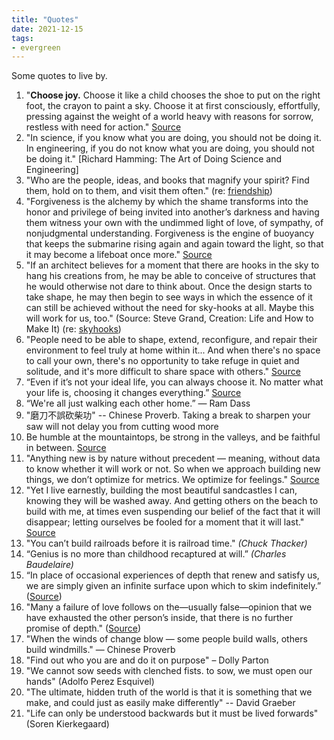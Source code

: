 ```yaml
---
title: "Quotes"
date: 2021-12-15
tags:
- evergreen
---
```


Some quotes to live by.

1. "**Choose joy.** Choose it like a child chooses the shoe to put on the right foot, the crayon to paint a sky. Choose it at first consciously, effortfully, pressing against the weight of a world heavy with reasons for sorrow, restless with need for action." [Source](https://www.themarginalian.org/2020/10/21/14-years-of-brain-pickings)
2. "In science, if you know what you are doing, you should not be doing it. In engineering, if you do not know what you are doing, you should not be doing it." [Richard Hamming: The Art of Doing Science and Engineering]
4. "Who are the people, ideas, and books that magnify your spirit? Find them, hold on to them, and visit them often." (re: [friendship](thoughts/friendship.md))
6. "Forgiveness is the alchemy by which the shame transforms into the honor and privilege of being invited into another’s darkness and having them witness your own with the undimmed light of love, of sympathy, of nonjudgmental understanding. Forgiveness is the engine of buoyancy that keeps the submarine rising again and again toward the light, so that it may become a lifeboat once more." [Source](https://www.themarginalian.org/2019/10/23/13-learnings-13-years)
7. "If an architect believes for a moment that there are hooks in the sky to hang his creations from, he may be able to conceive of structures that he would otherwise not dare to think about. Once the design starts to take shape, he may then begin to see ways in which the essence of it can still be achieved without the need for sky-hooks at all. Maybe this will work for us, too." (Source: Steve Grand, Creation: Life and How to Make It) (re: [skyhooks](thoughts/skyhooks.md))
8. "People need to be able to shape, extend, reconfigure, and repair their environment to feel truly at home within it... And when there's no space to call your own, there's no opportunity to take refuge in quiet and solitude, and it's more difficult to share space with others." [Source](https://kmcgillivray.github.io/a-web-pattern-language/a-domain-of-ones-own/) 
10. “Even if it’s not your ideal life, you can always choose it. No matter what your life is, choosing it changes everything.” [Source](https://perell.com/essay/the-price-of-discipline/)
11. “We're all just walking each other home.” ― Ram Dass
12. "磨刀不誤砍柴功" -- Chinese Proverb. Taking a break to sharpen your saw will not delay you from cutting wood more
14. Be humble at the mountaintops, be strong in the valleys, and be faithful in between. [Source](https://www.marcandangel.com/2022/01/18/19-great-truths-my-grandmother-told-me-on-her-90th-birthday/?curius=1417)
15. "Anything new is by nature without precedent — meaning, without data to know whether it will work or not. So when we approach building new things, we don’t optimize for metrics. We optimize for feelings." [Source](https://browsercompany.substack.com/p/optimizing-for-feelings?s=r)
16. "Yet I live earnestly, building the most beautiful sandcastles I can, knowing they will be washed away. And getting others on the beach to build with me, at times even suspending our belief of the fact that it will disappear; letting ourselves be fooled for a moment that it will last." [Source](https://altered.substack.com/p/dust)
18. "You can’t build railroads before it is railroad time." _(Chuck Thacker)_
19. “Genius is no more than childhood recaptured at will.” *(Charles Baudelaire)*
20. “In place of occasional experiences of depth that renew and satisfy us, we are simply given an infinite surface upon which to skim indefinitely.” ([Source](https://theconvivialsociety.substack.com/p/what-you-get-is-the-world))
21. "Many a failure of love follows on the—usually false—opinion that we have exhausted the other person’s inside, that there is no further promise of depth." ([Source](https://theconvivialsociety.substack.com/p/what-you-get-is-the-world))
23. "When the winds of change blow — some people build walls, others build windmills." — Chinese Proverb
24. "Find out who you are and do it on purpose" – Dolly Parton
25. "We cannot sow seeds with clenched fists. to sow, we must open our hands" (Adolfo Perez Esquivel)
26. "The ultimate, hidden truth of the world is that it is something that we make, and could just as easily make differently" -- David Graeber
27. "Life can only be understood backwards but it must be lived forwards" (Soren Kierkegaard)